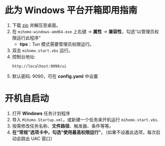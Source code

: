 # 此为 **Windows** 平台开箱即用指南  

1. 下载 [zip]() 并解压至桌面。  
2. 在 `mihomo-windows-amd64.exe` 上右键 -> **属性** -> **兼容性**，勾选“以管理员权限运行此程序”  
   - **tips**：Tun 模式需要管理员权限运行。  
3. 双击 `mihomo.start.vbs` 运行。  
4. 控制台地址: 
   ```text
   http://localhost:9090/ui
5. 默认密码: 9090，可在 **config.yaml** 中设置

# 开机自启动

1. 打开 **Windows** 任务计划程序
2. 导入 `Mihomo.Startup.xml`，或新建一个任务来开机运行 `mihomo.start.vbs`.
3. 按需修改任务名称、**文件路径**、触发器、条件等等。
4. **在“常规”选项卡中，勾选“使用最高权限运行”**。（如果不设置此选项，每次启动会跳出 UAC 窗口）